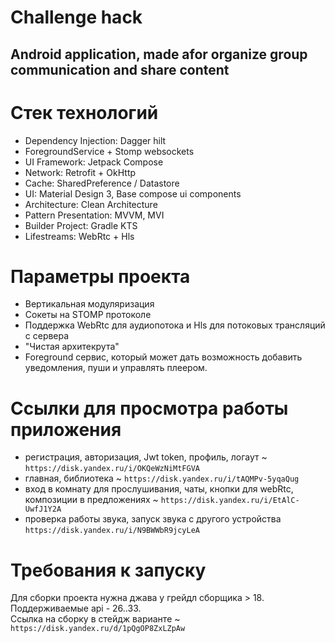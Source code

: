 # Challenge hack

## Android application, made afor organize group communication and share content


# Стек технологий
- Dependency Injection: Dagger hilt 
- ForegroundService + Stomp websockets
- UI Framework: Jetpack Compose
- Network: Retrofit + OkHttp
- Cache: SharedPreference / Datastore
- UI: Material Design 3, Base compose ui components
- Architecture: Clean Architecture 
- Pattern Presentation: MVVM, MVI
- Builder Project: Gradle KTS 
- Lifestreams: WebRtc + Hls  


# Параметры проекта
- Вертикальная модуляризация
- Сокеты на STOMP протоколе
- Поддержка WebRtc для аудиопотока и Hls для потоковых трансляций с сервера
- "Чистая архитекрута"
- Foreground сервис, который может дать возможность добавить уведомления, пуши и управлять плеером.  



# Ссылки для просмотра работы приложения
- регистрация, авторизация, Jwt token, профиль, логаут ~ `https://disk.yandex.ru/i/OKQeWzNiMtFGVA`
- главная, библиотека ~ `https://disk.yandex.ru/i/tAQMPv-5yqaQug`
- вход в комнату для прослушивания, чаты, кнопки для webRtc, композиции в предложениях ~ `https://disk.yandex.ru/i/EtAlC-UwfJ1Y2A`
- проверка работы звука, запуск звука с другого устройства `https://disk.yandex.ru/i/N9BWWbR9jcyLeA`  


# Требования к запуску  
 Для сборки проекта нужна джава у грейдл сборщика > 18. Поддерживаемые api - 26..33.  
 Ссылка на сборку в стейдж варианте ~ `https://disk.yandex.ru/d/1pQgOP8ZxLZpAw`
